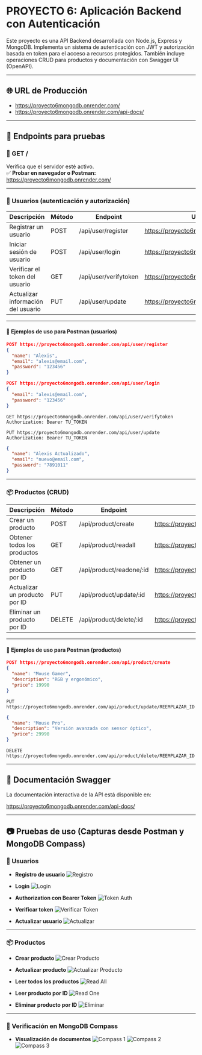 # PROYECTO 6: Aplicación Backend con Autenticación

Este proyecto es una API Backend desarrollada con Node.js, Express y MongoDB. Implementa un sistema de autenticación con JWT y autorización basada en token para el acceso a recursos protegidos. También incluye operaciones CRUD para productos y documentación con Swagger UI (OpenAPI).

---

## 🌐 URL de Producción

- https://proyecto6mongodb.onrender.com/
- https://proyecto6mongodb.onrender.com/api-docs/

---

## 🧪 Endpoints para pruebas

### 🔹 GET /

Verifica que el servidor esté activo.  
✅ **Probar en navegador o Postman:**  
https://proyecto6mongodb.onrender.com/

---

### 👤 Usuarios (autenticación y autorización)

| Descripción                               | Método | Endpoint                  | URL completa para Postman                                                  |
|-------------------------------------------|--------|---------------------------|-----------------------------------------------------------------------------|
| Registrar un usuario                      | POST   | /api/user/register        | https://proyecto6mongodb.onrender.com/api/user/register                    |
| Iniciar sesión de usuario                 | POST   | /api/user/login           | https://proyecto6mongodb.onrender.com/api/user/login                       |
| Verificar el token del usuario            | GET    | /api/user/verifytoken     | https://proyecto6mongodb.onrender.com/api/user/verifytoken                 |
| Actualizar información del usuario        | PUT    | /api/user/update          | https://proyecto6mongodb.onrender.com/api/user/update                      |

---

#### 🔸 Ejemplos de uso para Postman (usuarios)

```json
POST https://proyecto6mongodb.onrender.com/api/user/register
{
  "name": "Alexis",
  "email": "alexis@email.com",
  "password": "123456"
}
```

```json
POST https://proyecto6mongodb.onrender.com/api/user/login
{
  "email": "alexis@email.com",
  "password": "123456"
}
```

```http
GET https://proyecto6mongodb.onrender.com/api/user/verifytoken
Authorization: Bearer TU_TOKEN
```

```http
PUT https://proyecto6mongodb.onrender.com/api/user/update
Authorization: Bearer TU_TOKEN
```

```json
{
  "name": "Alexis Actualizado",
  "email": "nuevo@email.com",
  "password": "7891011"
}
```

---

### 📦 Productos (CRUD)

| Descripción                               | Método | Endpoint                        | URL completa para Postman                                                  |
|-------------------------------------------|--------|----------------------------------|-----------------------------------------------------------------------------|
| Crear un producto                         | POST   | /api/product/create             | https://proyecto6mongodb.onrender.com/api/product/create                   |
| Obtener todos los productos               | GET    | /api/product/readall            | https://proyecto6mongodb.onrender.com/api/product/readall                  |
| Obtener un producto por ID                | GET    | /api/product/readone/:id        | https://proyecto6mongodb.onrender.com/api/product/readone/REEMPLAZAR_ID    |
| Actualizar un producto por ID             | PUT    | /api/product/update/:id         | https://proyecto6mongodb.onrender.com/api/product/update/REEMPLAZAR_ID     |
| Eliminar un producto por ID               | DELETE | /api/product/delete/:id         | https://proyecto6mongodb.onrender.com/api/product/delete/REEMPLAZAR_ID     |

---

#### 🔸 Ejemplos de uso para Postman (productos)

```json
POST https://proyecto6mongodb.onrender.com/api/product/create
{
  "name": "Mouse Gamer",
  "description": "RGB y ergonómico",
  "price": 19990
}
```

```http
PUT https://proyecto6mongodb.onrender.com/api/product/update/REEMPLAZAR_ID
```

```json
{
  "name": "Mouse Pro",
  "description": "Versión avanzada con sensor óptico",
  "price": 29990
}
```

```http
DELETE https://proyecto6mongodb.onrender.com/api/product/delete/REEMPLAZAR_ID
```

---

## 📘 Documentación Swagger

La documentación interactiva de la API está disponible en:

https://proyecto6mongodb.onrender.com/api-docs/

---

## 📷 Pruebas de uso (Capturas desde Postman y MongoDB Compass)

### 🔐 Usuarios

- **Registro de usuario**
  ![Registro](./public/images/1_Register.png)

- **Login**
  ![Login](./public/images/2_Login.png)

- **Authorization con Bearer Token**
  ![Token Auth](./public/images/3_AuthorizationBearer_VerifyToken.png)

- **Verificar token**
  ![Verificar Token](./public/images/4_VerifyToken.png)

- **Actualizar usuario**
  ![Actualizar](./public/images/5_UserUpdate.png)

---

### 📦 Productos

- **Crear producto**
  ![Crear Producto](./public/images/6_ProductCreate.png)

- **Actualizar producto**
  ![Actualizar Producto](./public/images/7_ProductPut.png)

- **Leer todos los productos**
  ![Read All](./public/images/8_ProductReadAll.png)

- **Leer producto por ID**
  ![Read One](./public/images/9_ProductReadOneById.png)

- **Eliminar producto por ID**
  ![Eliminar](./public/images/10_ProductDeleteById.png)

---

### 🧪 Verificación en MongoDB Compass

- **Visualización de documentos**
  ![Compass 1](./public/images/12_MongoDBCompass_Tables_V1.png)
  ![Compass 2](./public/images/13_MongoDBCompass_Tables_V2.png)
  ![Compass 3](./public/images/14_MongoDBCompass_Tables_V3.png)

